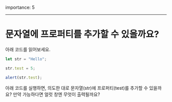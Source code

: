 importance: 5

---

# 문자열에 프로퍼티를 추가할 수 있을까요?


아래 코드를 읽어보세요.

```js
let str = "Hello";

str.test = 5;

alert(str.test);
```

아래 코드를 실행하면, 의도한 대로 문자열(str)에 프로퍼티(test)를 추가할 수 있을까요? 만약 가능하다면 얼럿 창엔 무엇이 출력될까요?
